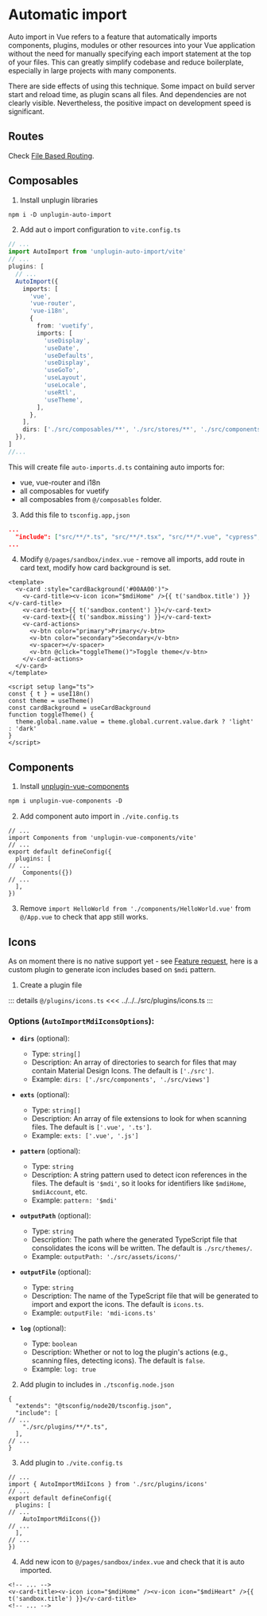 # Automatic import

Auto import in Vue refers to a feature that automatically imports components, plugins, modules or other resources into your Vue application without the need for manually specifying each import statement at the top of your files. This can greatly simplify codebase and reduce boilerplate, especially in large projects with many components.

There are side effects of using this technique. Some impact on build server start and reload time, as plugin scans all files. And dependencies are not clearly visible. Nevertheless, the positive impact on development speed is significant.

## Routes

Check [File Based Routing](file-based-routing.md).

## Composables

1. Install unplugin libraries

```ps
npm i -D unplugin-auto-import
```

2. Add aut o import configuration to `vite.config.ts`

```ts
// ...
import AutoImport from 'unplugin-auto-import/vite'
// ...
plugins: [
  // ...
  AutoImport({
    imports: [
      'vue',
      'vue-router',
      'vue-i18n',
      {
        from: 'vuetify',
        imports: [
          'useDisplay',
          'useDate',
          'useDefaults',
          'useDisplay',
          'useGoTo',
          'useLayout',
          'useLocale',
          'useRtl',
          'useTheme',
        ],
      },
    ],
    dirs: ['./src/composables/**', './src/stores/**', './src/components/**'],
  }),
]
//...
```

This will create file `auto-imports.d.ts` containing auto imports for:

- vue, vue-router and i18n
- all composables for vuetify
- all composables from `@/composables` folder.

3. Add this file to `tsconfig.app,json`

```json
...
  "include": ["src/**/*.ts", "src/**/*.tsx", "src/**/*.vue", "cypress", "./cypress.d.ts", "./auto-imports.d.ts"],
...
```

4. Modify `@/pages/sandbox/index.vue` - remove all imports, add route in card text, modify how card background is set.

```vue
<template>
  <v-card :style="cardBackground('#00AA00')">
    <v-card-title><v-icon icon="$mdiHome" />{{ t('sandbox.title') }}</v-card-title>
    <v-card-text>{{ t('sandbox.content') }}</v-card-text>
    <v-card-text>{{ t('sandbox.missing') }}</v-card-text>
    <v-card-actions>
      <v-btn color="primary">Primary</v-btn>
      <v-btn color="secondary">Secondary</v-btn>
      <v-spacer></v-spacer>
      <v-btn @click="toggleTheme()">Toggle theme</v-btn>
    </v-card-actions>
  </v-card>
</template>

<script setup lang="ts">
const { t } = useI18n()
const theme = useTheme()
const cardBackground = useCardBackground
function toggleTheme() {
  theme.global.name.value = theme.global.current.value.dark ? 'light' : 'dark'
}
</script>
```

## Components

1. Install [unplugin-vue-components](https://github.com/unplugin/unplugin-vue-components)

```ps
npm i unplugin-vue-components -D
```

2. Add component auto import in `./vite.config.ts`

```ts{2,7}
// ...
import Components from 'unplugin-vue-components/vite'
// ...
export default defineConfig({
  plugins: [
// ...
    Components({})
// ...
  ],
})
```

3. Remove `import HelloWorld from './components/HelloWorld.vue'` from `@/App.vue` to check that app still works.

## Icons

As on moment there is no native support yet - see [Feature request](https://github.com/vuetifyjs/vuetify-loader/issues/86), here is a custom plugin to generate icon includes based on `$mdi` pattern.

1. Create a plugin file

::: details `@/plugins/icons.ts`
<<< ../../../src/plugins/icons.ts
:::

### Options (`AutoImportMdiIconsOptions`):

- **`dirs`** (optional):

  - Type: `string[]`
  - Description: An array of directories to search for files that may contain Material Design Icons. The default is `['./src']`.
  - Example: `dirs: ['./src/components', './src/views']`

- **`exts`** (optional):

  - Type: `string[]`
  - Description: An array of file extensions to look for when scanning files. The default is `['.vue', '.ts']`.
  - Example: `exts: ['.vue', '.js']`

- **`pattern`** (optional):

  - Type: `string`
  - Description: A string pattern used to detect icon references in the files. The default is `'$mdi'`, so it looks for identifiers like `$mdiHome`, `$mdiAccount`, etc.
  - Example: `pattern: '$mdi'`

- **`outputPath`** (optional):

  - Type: `string`
  - Description: The path where the generated TypeScript file that consolidates the icons will be written. The default is `./src/themes/`.
  - Example: `outputPath: './src/assets/icons/'`

- **`outputFile`** (optional):

  - Type: `string`
  - Description: The name of the TypeScript file that will be generated to import and export the icons. The default is `icons.ts`.
  - Example: `outputFile: 'mdi-icons.ts'`

- **`log`** (optional):
  - Type: `boolean`
  - Description: Whether or not to log the plugin's actions (e.g., scanning files, detecting icons). The default is `false`.
  - Example: `log: true`

2. Add plugin to includes in `./tsconfig.node.json`

```json{5}
{
  "extends": "@tsconfig/node20/tsconfig.json",
  "include": [
// ...
    "./src/plugins/**/*.ts",
  ],
// ...
}
```

3. Add plugin to `./vite.config.ts`

```ts{2,7}
// ...
import { AutoImportMdiIcons } from './src/plugins/icons'
// ...
export default defineConfig({
  plugins: [
// ...
    AutoImportMdiIcons({})
// ...
  ],
// ...
})
```

4. Add new icon to `@/pages/sandbox/index.vue` and check that it is auto imported.

```vue
<!-- ... -->
<v-card-title><v-icon icon="$mdiHome" /><v-icon icon="$mdiHeart" />{{ t('sandbox.title') }}</v-card-title>
<!-- ... -->
```
